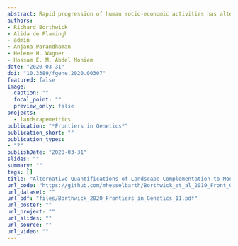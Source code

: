 ```yaml
---
abstract: Rapid progression of human socio-economic activities has altered the structure and function of natural landscapes. Species that rely on multiple, complementary habitat types (i.e., landscape complementation) to complete their life cycle may be especially at risk. However, such landscape complementation has received little attention in the context of landscape connectivity modeling. A previous study on flower longhorn beetles (*Cerambycidae Lepturinae*) integrated landscape complementation into a continuous habitat suitability 'surface', which was then used to quantify landscape connectivity between pairs of sampling sites using gradient-surface metrics. This connectivity model was validated with molecular genetic data collected for the banded longhorn beetle (Typocerus v. velutinus) in Indiana, United States. However, this approach has not been compared to alternative models in a landscape genetics context. Here, we used a discrete land use/land cover map to calculate landscape metrics related to landscape complementation based on a patch mosaic model (PMM) as an alternative to the previously published, continuous habitat suitability model (HSM). We evaluated the HSM surface with gradient surface metrics (GSM) and with two resistance-based models (RBM) based on least cost path (LCP) and commute distance (CD), in addition to an isolation-by-distance (IBD) model based on Euclidean distance. We compared the ability of these competing models of connectivity to explain pairwise genetic distances (RST) previously calculated from ten microsatellite genotypes of 454 beetles collected from 17 sites across Indiana, United States. Model selection with maximum likelihood population effects (MLPE) models found that GSM were most effective at explaining pairwise genetic distances as a proxy for gene flow across the landscape, followed by the landscape metrics calculated from the PMM, whereas the LCP model performed worse than both the CD and the isolation by distance model. We argue that the analysis of a continuous HSM with GSM might perform better because of their combined ability to effectively represent and quantify the continuous degree of landscape complementation (i.e., availability of complementary habitats in vicinity) found at and in-between sites, on which these beetles depend. Our findings may inform future studies that seek to model habitat connectivity in complex heterogeneous landscapes as natural habitats continue to become more fragmented in the Anthropocene.
authors:
- Richard Borthwick
- Alida de Flamingh 
- admin
- Anjana Parandhaman
- Helene H. Wagner
- Hossam E. M. Abdel Moniem
date: "2020-03-31"
doi: "10.3389/fgene.2020.00307"
featured: false
image:
  caption: ""
  focal_point: ""
  preview_only: false
projects: 
  - landscapemetrics
publication: "*Frontiers in Genetics*"
publication_short: ""
publication_types:
- "2"
publishDate: "2020-03-31"
slides: ""
summary: ""
tags: []
title: "Alternative Quantifications of Landscape Complementation to Model Gene Flow in Banded Longhorn Beetles [Typocerus v. velutinus (Olivier)]"
url_code: "https://github.com/mhesselbarth/Borthwick_et_al_2019_Front_Genet"
url_dataset: ""
url_pdf: "files/Borthwick_2020_Frontiers_in_Genetics_11.pdf"
url_poster: ""
url_project: ""
url_slides: ""
url_source: ""
url_video: ""
---
```

